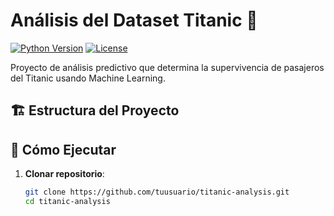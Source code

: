 # Análisis del Dataset Titanic 🚢

[![Python Version](https://img.shields.io/badge/python-3.9%2B-blue)](https://www.python.org/)
[![License](https://img.shields.io/badge/license-MIT-green)](LICENSE)

Proyecto de análisis predictivo que determina la supervivencia de pasajeros del Titanic usando Machine Learning.

## 🏗️ Estructura del Proyecto

## 🚀 Cómo Ejecutar
1. **Clonar repositorio**:
   ```bash
   git clone https://github.com/tuusuario/titanic-analysis.git
   cd titanic-analysis
